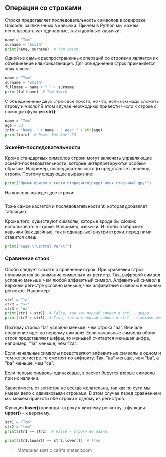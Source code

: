 ## Операции со строками

Строка представляет последовательность символов в кодировке Unicode, заключенных в кавычки. Причем в Python мы можем использовать как одинарные, так и двойные кавычки:

```py
name = "Tom"
surname = 'Smith'
print(name, surname)  # Tom Smith
```

Одной из самых распространенных операций со строками является их объединение или конкатенация. Для объединения строк применяется знак плюса:

```py
name = "Tom"
surname = 'Smith'
fullname = name + " " + surname
print(fullname)  # Tom Smith
```

С объединением двух строк все просто, но что, если нам надо сложить строку и число? В этом случае необходимо привести число к строке с помощью функции **str()**:

```py
name = "Tom"
age = 33
info = "Name: " + name + " Age: " + str(age)
print(info)  # Name: Tom Age: 33
```

### Эскейп-последовательности

Кроме стандартных символов строки могут включать управляющие эскейп-последовательности, которые интерпретируются особым образом. Например, последовательность **\n** представляет перевод строки. Поэтому следующее выражение:

```py
print("Время пришло в гости отправится\nждет меня старинный друг")
```

На консоль выведет две строки:

```

```

Тоже самое касается и последовательности **\t**, которая добавляет табляцию.

Кроме того, существуют символы, которые вроде бы сложно использовать в строке. Например, кавычки. И чтобы отобразить кавычки (как двойные, так и одинарные) внутри строки, перед ними ставится слеш:

```py
print("Кафе \"Central Perk\"")
```

### Сравнение строк

Особо следует сказать о сравнении строк. При сравнении строк принимается во внимание символы и их регистр. Так, цифровой символ условно меньше, чем любой алфавитный символ. Алфавитный символ в верхнем регистре условно меньше, чем алфавитные символы в нижнем регистре. Например:

```py
str1 = "1a"
str2 = "aa"
str3 = "Aa"
print(str1 > str2)  # False, так как первый символ в str1 - цифра
print(str2 > str3)  # True, так как первый символ в str2 - в нижнем регистре
```

Поэтому строка "1a" условно меньше, чем строка "aa". Вначале сравнение идет по первому символу. Если начальные символы обоих строк представляют цифры, то меньшей считается меньшая цифра, например, "1a" меньше, чем "2a".

Если начальные символы представляют алфавитные символы в одном и том же регистре, то смотрят по алфавиту. Так, "aa" меньше, чем "ba", а "ba" меньше, чем "ca".

Если первые символы одинаковые, в расчет берутся вторые символы при их наличии.

Зависимость от регистра не всегда желательна, так как по сути мы имеем дело с одинаковыми строками. В этом случае перед сравнением мы можем привести обе строки к одному из регистров.

Функция **lower()** приводит строку к нижнему регистру, а функция **upper()** - к верхнему.

```py
str1 = "Tom"
str2 = "tom"
print(str1 == str2)  # False - строки не равны

print(str1.lower() == str2.lower())  # True
```


> Материал взят с сайта metanit.com